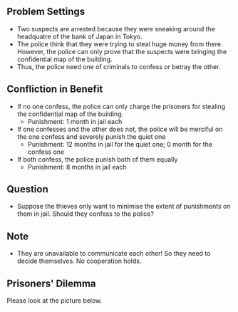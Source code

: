 ## Problem Settings
* Two suspects are arrested because they were sneaking around the headquatre of the bank of Japan in Tokyo.
* The police think that they were trying to steal huge money from there. However, the police can only prove that the suspects were bringing the confidential map of the building.
* Thus, the police need one of criminals to confess or betray the other.

## Confliction in Benefit
* If no one confess, the police can only charge the prisoners for stealing the confidential map of the building.
	- Punishment: 1 month in jail each
* If one confesses and the other does not, the police will be merciful on the one confess and severely punish the quiet one
	- Punishment: 12 months in jail for the quiet one; 0 month for the confess one
* If both confess, the police punish both of them equally
	- Punishment: 8 months in jail each

## Question
* Suppose the thieves only want to minimise the extent of punishments on them in jail. Should they confess to the police?

## Note
* They are unavailable to communicate each other! So they need to decide themselves. No cooperation holds.

## Prisoners' Dilemma
Please look at the picture below.
